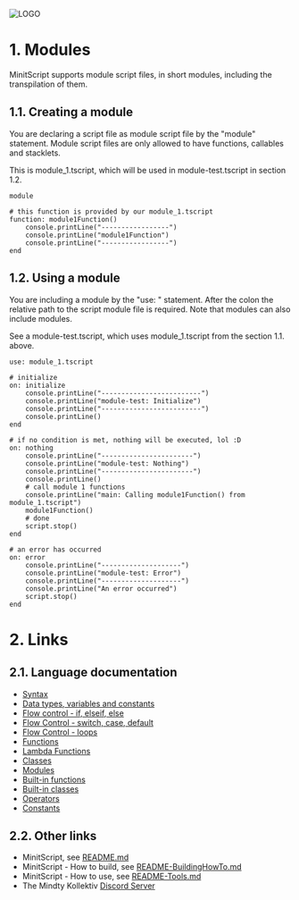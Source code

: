 ![LOGO](https://raw.githubusercontent.com/andreasdr/minitscript/master/resources/github/minitscript-logo.png)

# 1. Modules

MinitScript supports module script files, in short modules, including the transpilation of them.

## 1.1. Creating a module

You are declaring a script file as module script file by the "module" statement.
Module script files are only allowed to have functions, callables and stacklets.

This is module_1.tscript, which will be used in module-test.tscript in section 1.2.

```
module

# this function is provided by our module_1.tscript
function: module1Function()
	console.printLine("-----------------")
	console.printLine("module1Function")
	console.printLine("-----------------")
end
```

## 1.2. Using a module

You are including a module by the "use: " statement. After the colon the relative path to the script module file is required.
Note that modules can also include modules.  

See a module-test.tscript, which uses module_1.tscript from the section 1.1. above.

```
use: module_1.tscript

# initialize
on: initialize
	console.printLine("-------------------------")
	console.printLine("module-test: Initialize")
	console.printLine("-------------------------")
	console.printLine()
end

# if no condition is met, nothing will be executed, lol :D
on: nothing
	console.printLine("-----------------------")
	console.printLine("module-test: Nothing")
	console.printLine("-----------------------")
	console.printLine()
	# call module 1 functions
	console.printLine("main: Calling module1Function() from module_1.tscript")
	module1Function()
	# done
	script.stop()
end

# an error has occurred
on: error
	console.printLine("--------------------")
	console.printLine("module-test: Error")
	console.printLine("--------------------")
	console.printLine("An error occurred")
	script.stop()
end
```

# 2. Links

## 2.1. Language documentation
- [Syntax](./README-Syntax.md)
- [Data types, variables and constants](./README-DataTypes.md)
- [Flow control - if, elseif, else](./README-FlowControl-Conditions.md)
- [Flow Control - switch, case, default](./README-FlowControl-Conditions2.md)
- [Flow Control - loops](./README-FlowControl-Loops.md)
- [Functions](./README-Functions.md)
- [Lambda Functions](./README-Lambda-Functions.md)
- [Classes](./README-Classes.md)
- [Modules](./README-Modules.md)
- [Built-in functions](./README-BuiltIn-Functions.md)
- [Built-in classes](./README-BuiltIn-Classes.md)
- [Operators](./README-Operators.md)
- [Constants](./README-Constants.md)

## 2.2. Other links

- MinitScript, see [README.md](../README.md)
- MinitScript - How to build, see [README-BuildingHowTo.md](../README-BuildingHowTo.md)
- MinitScript - How to use, see [README-Tools.md](../README-Tools.md)
- The Mindty Kollektiv [Discord Server](https://discord.gg/Na4ACaFD)
